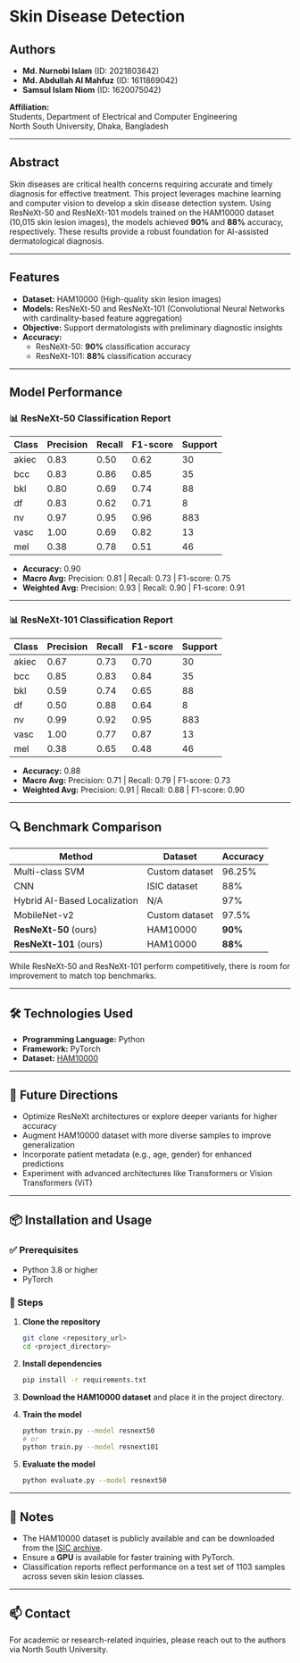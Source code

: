 # Skin Disease Detection

## Authors

- **Md. Nurnobi Islam** (ID: 2021803642)
- **Md. Abdullah Al Mahfuz** (ID: 1611869042)  
- **Samsul Islam Niom** (ID: 1620075042)  

**Affiliation:**  
Students, Department of Electrical and Computer Engineering  
North South University, Dhaka, Bangladesh  

---

## Abstract

Skin diseases are critical health concerns requiring accurate and timely diagnosis for effective treatment. This project leverages machine learning and computer vision to develop a skin disease detection system. Using ResNeXt-50 and ResNeXt-101 models trained on the HAM10000 dataset (10,015 skin lesion images), the models achieved **90%** and **88%** accuracy, respectively. These results provide a robust foundation for AI-assisted dermatological diagnosis.

---

## Features

- **Dataset:** HAM10000 (High-quality skin lesion images)  
- **Models:** ResNeXt-50 and ResNeXt-101 (Convolutional Neural Networks with cardinality-based feature aggregation)  
- **Objective:** Support dermatologists with preliminary diagnostic insights  
- **Accuracy:**  
  - ResNeXt-50: **90%** classification accuracy  
  - ResNeXt-101: **88%** classification accuracy  

---

## Model Performance

### 📊 ResNeXt-50 Classification Report

| Class | Precision | Recall | F1-score | Support |
|-------|-----------|--------|----------|---------|
| akiec | 0.83 | 0.50 | 0.62 | 30 |
| bcc   | 0.83 | 0.86 | 0.85 | 35 |
| bkl   | 0.80 | 0.69 | 0.74 | 88 |
| df    | 0.83 | 0.62 | 0.71 | 8 |
| nv    | 0.97 | 0.95 | 0.96 | 883 |
| vasc  | 1.00 | 0.69 | 0.82 | 13 |
| mel   | 0.38 | 0.78 | 0.51 | 46 |

- **Accuracy:** 0.90  
- **Macro Avg:** Precision: 0.81 | Recall: 0.73 | F1-score: 0.75  
- **Weighted Avg:** Precision: 0.93 | Recall: 0.90 | F1-score: 0.91  

---

### 📊 ResNeXt-101 Classification Report

| Class | Precision | Recall | F1-score | Support |
|-------|-----------|--------|----------|---------|
| akiec | 0.67 | 0.73 | 0.70 | 30 |
| bcc   | 0.85 | 0.83 | 0.84 | 35 |
| bkl   | 0.59 | 0.74 | 0.65 | 88 |
| df    | 0.50 | 0.88 | 0.64 | 8 |
| nv    | 0.99 | 0.92 | 0.95 | 883 |
| vasc  | 1.00 | 0.77 | 0.87 | 13 |
| mel   | 0.38 | 0.65 | 0.48 | 46 |

- **Accuracy:** 0.88  
- **Macro Avg:** Precision: 0.71 | Recall: 0.79 | F1-score: 0.73  
- **Weighted Avg:** Precision: 0.91 | Recall: 0.88 | F1-score: 0.90  

---

## 🔍 Benchmark Comparison

| Method                     | Dataset         | Accuracy |
|----------------------------|------------------|----------|
| Multi-class SVM            | Custom dataset   | 96.25%   |
| CNN                        | ISIC dataset     | 88%      |
| Hybrid AI-Based Localization | N/A            | 97%      |
| MobileNet-v2               | Custom dataset   | 97.5%    |
| **ResNeXt-50** (ours)      | HAM10000         | **90%**  |
| **ResNeXt-101** (ours)     | HAM10000         | **88%**  |

While ResNeXt-50 and ResNeXt-101 perform competitively, there is room for improvement to match top benchmarks.

---

## 🛠 Technologies Used

- **Programming Language:** Python  
- **Framework:** PyTorch  
- **Dataset:** [HAM10000](https://www.kaggle.com/kmader/skin-cancer-mnist-ham10000)

---

## 🚀 Future Directions

- Optimize ResNeXt architectures or explore deeper variants for higher accuracy  
- Augment HAM10000 dataset with more diverse samples to improve generalization  
- Incorporate patient metadata (e.g., age, gender) for enhanced predictions  
- Experiment with advanced architectures like Transformers or Vision Transformers (ViT)

---

## 📦 Installation and Usage

### ✅ Prerequisites

- Python 3.8 or higher  
- PyTorch  

### 🧪 Steps

1. **Clone the repository**
    ```bash
    git clone <repository_url>
    cd <project_directory>
    ```

2. **Install dependencies**
    ```bash
    pip install -r requirements.txt
    ```

3. **Download the HAM10000 dataset** and place it in the project directory.

4. **Train the model**
    ```bash
    python train.py --model resnext50
    # or
    python train.py --model resnext101
    ```

5. **Evaluate the model**
    ```bash
    python evaluate.py --model resnext50
    ```

---

## 📌 Notes

- The HAM10000 dataset is publicly available and can be downloaded from the [ISIC archive](https://www.isic-archive.com/).  
- Ensure a **GPU** is available for faster training with PyTorch.  
- Classification reports reflect performance on a test set of 1103 samples across seven skin lesion classes.

---

## 📫 Contact

For academic or research-related inquiries, please reach out to the authors via North South University.
